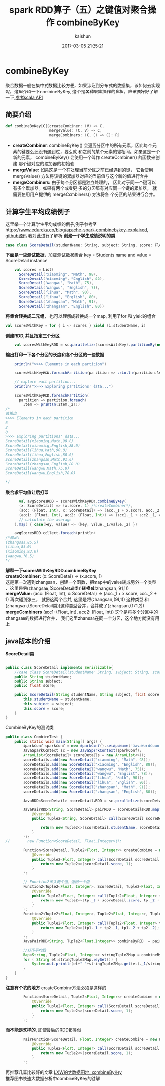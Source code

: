 ﻿---
title: spark RDD算子（五）之键值对聚合操作 combineByKey
date: 2017-03-05 21:25:21
tags: [spark]
categories: [大数据,spark]
author: kaishun
id: 38
permalink: spark-rdd-5
---

# **combineByKey**
聚合数据一般在集中式数据比较方便，如果涉及到分布式的数据集，该如何去实现呢。这里介绍一下combineByKey, 这个是各种聚集操作的鼻祖，应该要好好了解一下,[参考scala API](http://spark.apache.org/docs/latest/api/scala/index.html#org.apache.spark.rdd.PairRDDFunctions)  
## **简要介绍**
```scala
def combineByKey[C](createCombiner: (V) => C,  
                    mergeValue: (C, V) => C,   
                    mergeCombiners: (C, C) => C): RD
```
- **createCombiner**: combineByKey() 会遍历分区中的所有元素，因此每个元素的键要么还没有遇到过，要么就
和之前的某个元素的键相同。如果这是一个新的元素， combineByKey() 会使用一个叫作 createCombiner() 的函数来创建
那个键对应的累加器的初始值
-  **mergeValue:** 如果这是一个在处理当前分区之前已经遇到的键， 它会使用 mergeValue() 方法将该键的累加器对应的当前值与这个新的值进行合并  
-  **mergeCombiners:** 由于每个分区都是独立处理的， 因此对于同一个键可以有多个累加器。如果有两个或者更
多的分区都有对应同一个键的累加器， 就需要使用用户提供的 mergeCombiners() 方法将各
个分区的结果进行合并。

## **计算学生平均成绩例子**

这里举一个计算学生平均成绩的例子,例子参考至https://www.edureka.co/blog/apache-spark-combinebykey-explained, [github源码](https://github.com/prithvirajbose/spark-dev/blob/master/src/main/scala/examples/TestCombineByKey.scala)  我对此进行了解析
**创建一个学生成绩说明的类**
```scala
case class ScoreDetail(studentName: String, subject: String, score: Float)
```
**下面是一些测试数据**，加载测试数据集合  key = Students name and value = ScoreDetail instance
```scala
    val scores = List(
      ScoreDetail("xiaoming", "Math", 98),
      ScoreDetail("xiaoming", "English", 88),
      ScoreDetail("wangwu", "Math", 75),
      ScoreDetail("wangwu", "English", 78),
      ScoreDetail("lihua", "Math", 90),
      ScoreDetail("lihua", "English", 80),
      ScoreDetail("zhangsan", "Math", 91),
      ScoreDetail("zhangsan", "English", 80))
```
**将集合转换成二元组**， 也可以理解成转换成一个map, 利用了for 和 yield的组合
```scala
val scoresWithKey = for { i <- scores } yield (i.studentName, i)
```
**创建RDD, 并且指定三个分区**
```scala
    val scoresWithKeyRDD = sc.parallelize(scoresWithKey).partitionBy(new HashPartitioner(3)).cache
```
**输出打印一下各个分区的长度和各个分区的一些数据**
```scala
    println(">>>> Elements in each partition")

    scoresWithKeyRDD.foreachPartition(partition => println(partition.length))

    // explore each partition...
    println(">>>> Exploring partitions' data...")

    scoresWithKeyRDD.foreachPartition(
      partition => partition.foreach(
        item => println(item._2)))
/*
会输出 
>>>> Elements in each partition
6
2
0
>>>> Exploring partitions' data...
ScoreDetail(xiaoming,Math,98.0)
ScoreDetail(xiaoming,English,88.0)
ScoreDetail(lihua,Math,90.0)
ScoreDetail(lihua,English,80.0)
ScoreDetail(zhangsan,Math,91.0)
ScoreDetail(zhangsan,English,80.0)
ScoreDetail(wangwu,Math,75.0)
ScoreDetail(wangwu,English,78.0)

*/
```
**聚合求平均值让后打印**
```scala
      val avgScoresRDD = scoresWithKeyRDD.combineByKey(
      (x: ScoreDetail) => (x.score, 1) /*createCombiner*/,
      (acc: (Float, Int), x: ScoreDetail) => (acc._1 + x.score, acc._2 + 1) /*mergeValue*/,
      (acc1: (Float, Int), acc2: (Float, Int)) => (acc1._1 + acc2._1, acc1._2 + acc2._2) /*mergeCombiners*/
      // calculate the average
    ).map( { case(key, value) => (key, value._1/value._2) })

    avgScoresRDD.collect.foreach(println)
/*输出:
(zhangsan,85.5)
(lihua,85.0)
(xiaoming,93.0)
(wangwu,76.5)
*/
```   
**解释一下scoresWithKeyRDD.combineByKey**  
**createCombiner:**  (x: ScoreDetail) => (x.score, 1)  
这是第一次遇到zhangsan，创建一个函数，把map中的value转成另外一个类型   ，这里是把(zhangsan,(ScoreDetail类))**转换成**(zhangsan,(91,1))  
**mergeValue:** (acc: (Float, Int), x: ScoreDetail) => (acc._1 + x.score, acc._2 + 1)  再次碰到张三， 就把这两个合并, 这里是将(zhangsan,(91,1)) 这种类型 和 (zhangsan,(ScoreDetail类))这种类型合并，合并成了(zhangsan,(171,2))  
**mergeCombiners** (acc1: (Float, Int), acc2: (Float, Int))  这个是将多个分区中的zhangsan的数据进行合并， 我们这里zhansan在同一个分区，这个地方就没有用上  

## java版本的介绍
**ScoreDetail类**
```java

public class ScoreDetail implements Serializable{
    //case class ScoreDetail(studentName: String, subject: String, score: Float)
    public String studentName;
    public String subject;
    public float score;

    public ScoreDetail(String studentName, String subject, float score) {
        this.studentName = studentName;
        this.subject = subject;
        this.score = score;
    }
}
```
CombineByKey的测试类
```java
public class CombineTest {
    public static void main(String[] args) {
        SparkConf sparkConf = new SparkConf().setAppName("JavaWordCount").setMaster("local");
        JavaSparkContext sc = new JavaSparkContext(sparkConf);
        ArrayList<ScoreDetail> scoreDetails = new ArrayList<>();
        scoreDetails.add(new ScoreDetail("xiaoming", "Math", 98));
        scoreDetails.add(new ScoreDetail("xiaoming", "English", 88));
        scoreDetails.add(new ScoreDetail("wangwu", "Math", 75));
        scoreDetails.add(new ScoreDetail("wangwu", "Englist", 78));
        scoreDetails.add(new ScoreDetail("lihua", "Math", 90));
        scoreDetails.add(new ScoreDetail("lihua", "English", 80));
        scoreDetails.add(new ScoreDetail("zhangsan", "Math", 91));
        scoreDetails.add(new ScoreDetail("zhangsan", "English", 80));

        JavaRDD<ScoreDetail> scoreDetailsRDD = sc.parallelize(scoreDetails);

        JavaPairRDD<String, ScoreDetail> pairRDD = scoreDetailsRDD.mapToPair(new PairFunction<ScoreDetail, String, ScoreDetail>() {
            @Override
            public Tuple2<String, ScoreDetail> call(ScoreDetail scoreDetail) throws Exception {

                return new Tuple2<>(scoreDetail.studentName, scoreDetail);
            }
        });
//        new Function<ScoreDetail, Float,Integer>();

        Function<ScoreDetail, Tuple2<Float, Integer>> createCombine = new Function<ScoreDetail, Tuple2<Float, Integer>>() {
            @Override
            public Tuple2<Float, Integer> call(ScoreDetail scoreDetail) throws Exception {
                return new Tuple2<>(scoreDetail.score, 1);
            }
        };

        // Function2传入两个值，返回一个值
        Function2<Tuple2<Float, Integer>, ScoreDetail, Tuple2<Float, Integer>> mergeValue = new Function2<Tuple2<Float, Integer>, ScoreDetail, Tuple2<Float, Integer>>() {
            @Override
            public Tuple2<Float, Integer> call(Tuple2<Float, Integer> tp, ScoreDetail scoreDetail) throws Exception {
                return new Tuple2<>(tp._1 + scoreDetail.score, tp._2 + 1);
            }
        };
        Function2<Tuple2<Float, Integer>, Tuple2<Float, Integer>, Tuple2<Float, Integer>> mergeCombiners = new Function2<Tuple2<Float, Integer>, Tuple2<Float, Integer>, Tuple2<Float, Integer>>() {
            @Override
            public Tuple2<Float, Integer> call(Tuple2<Float, Integer> tp1, Tuple2<Float, Integer> tp2) throws Exception {
                return new Tuple2<>(tp1._1 + tp2._1, tp1._2 + tp2._2);
            }
        };
        JavaPairRDD<String, Tuple2<Float,Integer>> combineByRDD  = pairRDD.combineByKey(createCombine,mergeValue,mergeCombiners);

        //打印平均数
        Map<String, Tuple2<Float, Integer>> stringTuple2Map = combineByRDD.collectAsMap();
        for ( String et:stringTuple2Map.keySet()) {
            System.out.println(et+" "+stringTuple2Map.get(et)._1/stringTuple2Map.get(et)._2);
        }
    }
}
```
**注意有个坑的地方**  createCombine方法必须是这样的
```java
        Function<ScoreDetail, Tuple2<Float, Integer>> createCombine = new Function<ScoreDetail, Tuple2<Float, Integer>>() {
            @Override
            public Tuple2<Float, Integer> call(ScoreDetail scoreDetail) throws Exception {
                return new Tuple2<>(scoreDetail.score, 1);
            }
        };
```
**而不能是这样的**, 即使最后的RDD都类似
```java
        PairFunction<ScoreDetail, Float, Integer> createCombine = new PairFunction<ScoreDetail, Float, Integer>() {
            @Override
            public Tuple2<Float, Integer> call(ScoreDetail scoreDetail) throws Exception {
                return new Tuple2<>(scoreDetail.score, 1);
            }
        };
```

再推荐几篇比较好的文章 [LXW的大数据田地: combineByKey](http://lxw1234.com/archives/2015/07/358.htm)  
 推荐图书快速大数据分析中combineByKey的讲解
